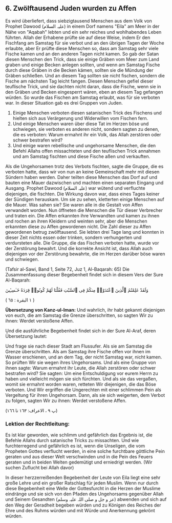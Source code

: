 ## 6. Zwölftausend Juden wurden zu Affen


Es wird überliefert, dass siebzigtausend Menschen aus dem Volk von Prophet Dawood (علیہ السلام) in einem Dorf namens "Eila" am Meer in der Nähe von "Aqabah" lebten und ein sehr reiches und wohlhabendes Leben führten. Allah der Erhabene prüfte sie auf diese Weise, indem Er den Fischfang am Samstag für sie verbot und an den übrigen Tagen der Woche erlaubte, aber Er prüfte diese Menschen so, dass am Samstag sehr viele Fische kamen und an den anderen Tagen nicht kamen. So gab der Satan diesen Menschen den Trick, dass sie einige Gräben vom Meer zum Land graben und einige Becken anlegen sollten, und wenn am Samstag Fische durch diese Gräben in die Becken kämen, sollten sie die Mündung der Gräben schließen. Und an diesem Tag sollten sie nicht fischen, sondern die Fische am nächsten Tag leicht fangen. Diesen Menschen gefiel dieser teuflische Trick, und sie dachten nicht daran, dass die Fische, wenn sie in den Gräben und Becken eingesperrt wären, eben an diesem Tag gefangen würden. So wurde das Fischen am Samstag erlaubt, was für sie verboten war. In
dieser Situation gab es drei Gruppen von Juden.

1. Einige Menschen verboten diesen satanischen Trick des Fischens und hielten sich aus Verärgerung und Widerwillen vom Fischen fern.
2. Und einige Menschen waren über diese Tat im Herzen böse und schwiegen, sie verboten es anderen nicht, sondern sagten zu denen, die es verboten: Warum ermahnt ihr ein Volk, das Allah zerstören oder schwer bestrafen wird?
3. Und einige waren rebellische und ungehorsame Menschen, die den Befehl Allahs offen missachteten und den teuflischen Trick annahmen und am Samstag fischten und diese Fische aßen und verkauften.

Als die Ungehorsamen trotz des Verbots fischten, sagte die Gruppe, die es verboten hatte, dass wir von nun an keine Gemeinschaft mehr mit diesen Sündern haben werden. Daher teilten diese Menschen das Dorf auf und bauten eine Mauer dazwischen und machten einen separaten Eingang und Ausgang. Prophet Dawood (علیہ السلام) war wütend und verfluchte diejenigen, die fischten. Die Wirkung davon war, dass eines Tages keiner der Sündigen herauskam. Um sie zu sehen, kletterten einige Menschen auf die Mauer. Was sahen sie? Sie waren alle in die Gestalt von Affen verwandelt worden. Nun öffneten die Menschen die Tür dieser Verbrecher und traten ein. Die Affen erkannten ihre Verwandten und kamen zu ihnen und rochen an ihren Kleidern und weinten sehr, aber die Menschen erkannten diese zu Affen gewordenen nicht. Die Zahl dieser zu Affen gewordenen betrug zwölftausend. Sie lebten drei Tage lang und konnten in dieser Zeit nichts essen oder trinken, sondern verhungerten und verdursteten alle.
Die Gruppe, die das Fischen verboten hatte, wurde vor der Zerstörung bewahrt. Und die korrekte Ansicht ist, dass Allah auch diejenigen vor der Zerstörung bewahrte, die im Herzen darüber böse waren und schwiegen.


(Tafsir al-Sawi, Band 1, Seite 72, Juz 1, Al-Baqarah: 65)
Die Zusammenfassung dieser Begebenheit findet sich in diesem Vers der Sure Al-Baqarah:

وَلَقَدْ عَلِمْتُمُ ٱلَّذِينَ ٱعْتَدَوْا۟ مِنكُمْ فِى ٱلسَّبْتِ فَقُلْنَا لَهُمْ كُونُوا۟ قِرَدَةً خَـٰسِـِٔينَ

( ١ البقرة : ٦٥ )

**Übersetzung von Kanz-ul-Iman:** Und wahrlich, ihr habt gekannt diejenigen von euch, die am Samstag die Grenze überschritten, so sagten Wir zu ihnen: Werdet verstoßene Affen.

Und die ausführliche Begebenheit findet sich in der Sure Al-Araf, deren Übersetzung lautet:

Und frage sie nach dieser Stadt am Flussufer. Als sie am Samstag die Grenze überschritten. Als am Samstag ihre Fische offen vor ihnen im Wasser erschienen, und an dem Tag, der nicht Samstag war, nicht kamen. So prüften Wir sie wegen ihres Ungehorsams. Und als eine Gruppe von ihnen sagte: Warum ermahnt ihr Leute, die Allah zerstören oder schwer bestrafen wird? Sie sagten: Um eine Entschuldigung vor eurem Herrn zu haben und vielleicht mögen sie sich fürchten. Und als sie das vergaßen, womit sie ermahnt worden waren, retteten Wir diejenigen, die das Böse verboten. Und Wir ergriffen die Ungerechten mit einer schlimmen Pein als Vergeltung für ihren Ungehorsam. Dann, als sie sich weigerten, dem Verbot zu folgen, sagten Wir zu ihnen: Werdet verstoßene Affen.

(پ ۹ ، الاعراف: ١٦٣ تا ١٦٦)

### Lektion der Rechtleitung:

Es ist klar geworden, wie schlimm und gefährlich das Ergebnis ist, die Befehle Allahs durch satanische Tricks zu missachten. Und wie furchterregend und gefährlich es ist, wenn die Unseligen, die vom Propheten Gottes verflucht werden, in eine solche furchtbare göttliche Pein geraten und aus dieser Welt verschwinden und in die Pein des Feuers geraten und in beiden Welten gedemütigt und erniedrigt werden. (Wir suchen Zuflucht bei Allah davor)


In dieser herzzerreißenden Begebenheit der Leute von Eila liegt eine sehr große Lehre und ein großer Ratschlag für jeden Muslim. Wenn nur durch diese Begebenheit eine Welle der Gottesfurcht in die Herzen der Muslime eindränge und sie sich von den Pfaden des Ungehorsams gegenüber Allah und Seinem Gesandten (عز و جل و صلی اللہ علیہ وسلم) abwenden und sich auf den Weg der Geradheit begeben würden und zu Königen des Reiches der Ehre und des Ruhms würden und mit Würde und Anerkennung gekrönt würden.
